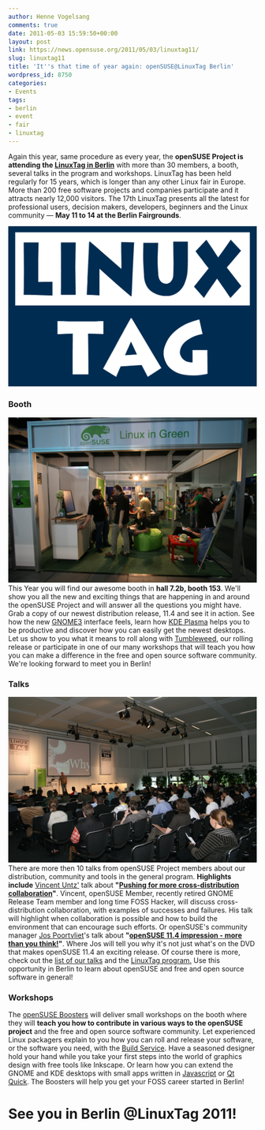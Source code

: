 ```yaml
---
author: Henne Vogelsang
comments: true
date: 2011-05-03 15:59:50+00:00
layout: post
link: https://news.opensuse.org/2011/05/03/linuxtag11/
slug: linuxtag11
title: 'It''s that time of year again: openSUSE@LinuxTag Berlin'
wordpress_id: 8750
categories:
- Events
tags:
- berlin
- event
- fair
- linuxtag
---
```


Again this year, same procedure as every year, the **openSUSE Project is attending the [LinuxTag in Berlin](//www.linuxtag.org/)** with more than 30 members, a booth, several talks in the  program and workshops. LinuxTag has been held regularly for 15 years, which is longer than any other   Linux fair in Europe. More than 200 free software projects and companies   participate and it   attracts nearly 12,000 visitors. The 17th LinuxTag presents all the latest for professional  users, decision makers, developers, beginners and the Linux community — **May 11 to 14 at the Berlin Fairgrounds**.

[![](/wp-content/uploads/2011/05/LinuxTag-Logo-plain-blue.jpg)](//www.linuxtag.org)<!-- more -->


### Booth


![](/wp-content/uploads/2011/05/original_img_2396.jpeg)This Year you will find our awesome booth in **hall 7.2b, booth 153**. We'll show you all the new and exciting things that are happening in and around the openSUSE Project and will answer all the questions you might have. Grab a copy of our newest distribution release, 11.4 and see it in action. See how the new [GNOME3](//www.gnome3.org/) interface feels, learn how [KDE Plasma](//www.kde.org/workspaces) helps you to be productive and discover how you can easily get the newest desktops. Let us show to you what it means to roll along with [Tumbleweed](//en.opensuse.org/Portal:Tumbleweed), our rolling release or participate in one of our many workshops that will teach you how you can make a difference in the free and open source software community. We're looking forward to meet you in Berlin!


### Talks


![](/wp-content/uploads/2011/05/original_img_2460-e1304436886102.jpeg)There are more then 10 talks from openSUSE Project members about our distribution, community and tools in the general program. **Highlights include** [Vincent Untz'](//www.vuntz.net/) talk about **"[Pushing for more cross-distribution collaboration](//www.linuxtag.org/2011/de/program/freies-vortragsprogramm/popup/vortragsdetails.html?talkid=321)"**. Vincent, openSUSE Member, recently retired GNOME Release Team member and long time FOSS Hacker, will discuss cross-distribution collaboration, with examples of  successes and failures. His talk will highlight when collaboration is possible  and how to build the environment that can encourage such efforts. Or openSUSE's community manager [Jos Poortvliet](//blog.jospoortvliet.com/)'s talk about **"[openSUSE 11.4 impression - more than you think!](//www.linuxtag.org/2011/de/program/freies-vortragsprogramm/popup/vortragsdetails.html?talkid=427)"**. Where Jos will tell you why it's not just what's on the DVD that makes openSUSE 11.4 an exciting release. Of course there is more, check out the [list of our talks](//en.opensuse.org/openSUSE:LinuxTag#Talks.2FLectures.2FProgram) and the [LinuxTag program.](//www.linuxtag.org/2011/en/program.html) Use this opportunity in Berlin to learn about openSUSE and free and open source software in general!


### Workshops


The [openSUSE Boosters](//en.opensuse.org/openSUSE:Boosters_team) will deliver small workshops on the booth where they will **teach you how to contribute in various ways to the openSUSE project** and the free and open source software community. Let experienced Linux packagers explain to you how you can roll and release your software, or the software you need, with the [Build Service](//build.opensuse.org). Have a seasoned designer hold your hand while you take your first steps into the world of graphics design with free tools like Inkscape. Or learn how you can extend the GNOME and KDE desktops with small apps written in [Javascript](//en.wikipedia.org/wiki/JavaScript) or [Qt Quick](//qt.nokia.com/qtquick/). The Boosters will help you get your FOSS career started in Berlin!


# See you in Berlin @LinuxTag 2011!
